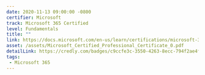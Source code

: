 ```yaml
---
date: 2020-11-13 09:00:00 -0800
certifier: Microsoft
track: Microsoft 365 Certified
level: Fundamentals
title: ""
link: https://docs.microsoft.com/en-us/learn/certifications/microsoft-365-fundamentals
asset: /assets/Microsoft_Certified_Professional_Certificate_0.pdf
detailLink: https://credly.com/badges/c9ccfe3c-3550-4263-8ecc-794f2ae4f933
tags: 
 - Microsoft 365
---
```

